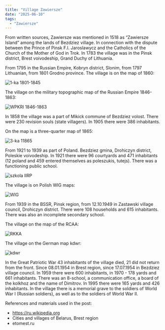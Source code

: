 ```yaml
---
title: "Village Zawiersze"
date: "2025-06-10"
tags: 
  - "Zawiersze"
---
```


From written sources, Zawiersze was mentioned in 1518 as “Zawiersze Island” among the lands of Bezdziez village. In connection with the dispute between the Prince of Pinsk F.I. Jaroslawycz and the Catholics of the Church of the Mother of God in Trok. In 1783 the village was in the Pinsk district, Brest voivodeship, Grand Duchy of Lithuania.

From 1795 in the Russian Empire, Kobryn district, Slonim, from 1797 Lithuanian, from 1801 Grodno province. The village is on the map of 1860:

![1-ka 1801-1845](https://github.com/user-attachments/assets/5a5c1fc9-6a17-4b5e-92d3-f55b74a85e65)

The village on the military topographic map of the Russian Empire 1846-1863:

![WPKRI 1846-1863](https://github.com/user-attachments/assets/ec9300c4-46c3-4c3a-8b23-5925298b56ae)

In 1858 the village was a part of Mikick commune of Bezdziez volost. There were 230 revision souls (state villagers). In 1905 there were 386 inhabitants.

On the map is a three-quarter map of 1865:

![3-ka 11865](https://github.com/user-attachments/assets/292b29ae-5cd6-45de-bea4-ce4356024742)

From 1921 to 1939 as part of Poland. Bezdziez gmina, Drohiczyn district, Poleskie voivodeship. In 1921 there were 96 courtyards and 471 inhabitants (12 poland and 459 entered themselves as poleszukis, tutejs). There was a functioning public school.

![szkola IIRP](https://github.com/user-attachments/assets/924f5edf-bbb5-44ac-86ef-16e87011ebf4)

The village is on Polish WIG maps:

![WIG](https://github.com/user-attachments/assets/fb66afab-c7d4-47ce-92fa-e085ce69fc3e)

From 1939 in the BSSR, Pinsk region, from 12.10.1949 in Zastawski village council, Drohiczyn district. There were 108 households and 615 inhabitants. There was also an incomplete secondary school.

The village on the map of the RCAA:

![RKKA](https://github.com/user-attachments/assets/1ab74d19-0024-471d-a9bb-586acf4766fc)

The village on the German map kdwr:

![kdwr](https://github.com/user-attachments/assets/44b0cb53-a4e7-44a1-bd5c-18d65e3e6b4a)

In the Great Patriotic War 43 inhabitants of the village died, 21 did not return from the front. Since 08.01.1954 in Brest region, since 17.07.1954 in Bezdziez village council. In 1959 there were 600 inhabitants, in 1970 - 178 yards and 661 inhabitants. There was an 8-school, a communication office, a board of the kolkhoz and the name of Dimitrov. In 1995 there were 165 yards and 426 inhabitants. In the village there is a memorial grave to the soldiers of World War I (Russian soldiers), as well as to the soldiers of World War II.

References and materials used in the post:
- https://ru.wikipedia.org
- Cities and villages of Belarus, Brest region
- etomest.ru
